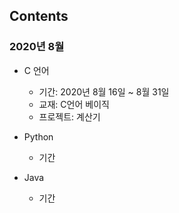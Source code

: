 ## Contents 
### 2020년 8월
- C 언어 
    + 기간: 2020년 8월 16일 ~ 8월 31일 
    + 교재: C언어 베이직
    + 프로젝트: 계산기 
    
- Python
    + 기간

- Java
    + 기간
